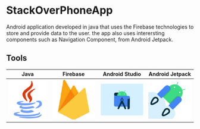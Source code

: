 # StackOverPhoneApp
Android application developed in java that uses the Firebase technologies to store and provide data to the user. the app also uses interersting components such as Navigation Component, from Android Jetpack.

## Tools
|      Java       |  Firebase   |                 Android Studio                  |          Android Jetpack
|:-------------:|:------:|:--------------------------------------:|:--------------------------------------:|
<img src="images/javalogo.png" width="200px"> | <img src="images/firebaselogo.png" width="200px">| <img src="images/androidstudiologo.jpg" width="200px"> | <img src="images/androidjetpacklogopng.png" width="200px">
